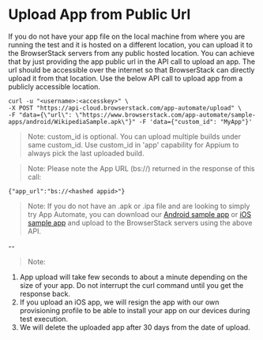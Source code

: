 # Upload App from Public Url

If you do not have your app file on the local machine from where you are running the test and it is hosted on a different location, you can upload it to the BrowserStack servers from any public hosted location. You can achieve that by just providing the app public url in the API call to upload an app. The url should be accessible over the internet so that BrowserStack can directly upload it from that location. Use the below API call to upload app from a publicly accessible location.

```
curl -u "<username>:<accesskey>" \
-X POST "https://api-cloud.browserstack.com/app-automate/upload" \
-F "data={\"url\": \"https://www.browserstack.com/app-automate/sample-apps/android/WikipediaSample.apk\"}" -F 'data={"custom_id": "MyApp"}'
```

>Note: custom_id is optional. You can upload multiple builds under same custom_id. Use custom_id in 'app' capability for Appium to always pick the last uploaded build.

>Note: Please note the App URL (bs://<hashed appid>) returned in the response of this call:

```
{"app_url":"bs://<hashed appid>"}
```
> Note: If you do not have an .apk or .ipa file and are looking to simply try App Automate, you can download our [Android sample app](https://www.browserstack.com/app-automate/sample-apps/android/WikipediaSample.apk) or [iOS sample app](https://www.browserstack.com/app-automate/sample-apps/ios/BStackSampleApp.ipa) and upload to the BrowserStack servers using the above API.


--

> Note: 
1. App upload will take few seconds to about a minute depending on the size of your app. Do not interrupt the curl command until you get the response back.
2. If you upload an iOS app, we will resign the app with our own provisioning profile to be able to install your app on our devices during test execution.
3. We will delete the uploaded app after 30 days from the date of upload.
